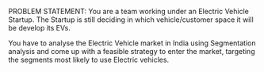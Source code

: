 PROBLEM STATEMENT: You are a team working under an Electric Vehicle Startup. The Startup is still deciding in which vehicle/customer space it will be develop its EVs.

You have to analyse the Electric Vehicle market in India using Segmentation analysis and come up with a  feasible strategy to enter the market, targeting the segments most likely to use Electric vehicles.
